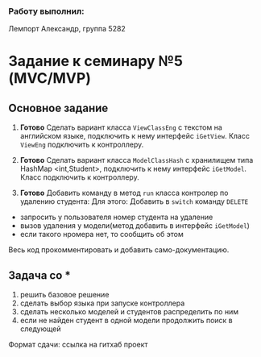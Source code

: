### Работу выполнил:
Лемпорт Александр, 
группа 5282

# Задание к семинару №5 (MVC/MVP)

## Основное задание

1. **Готово** Сделать вариант класса `ViewClassEng` с текстом на английском языке, подключить к нему интерфейс `iGetView`. Класс `ViewEng` подключить к контроллеру.

2. **Готово** Сделать вариант класса `ModelClassHash` с хранилищем типа HashMap <int,Student>, подключить к нему интерфейс `iGetModel`. Класс подключить к контроллеру.
3. **Готово** Добавить команду в метод `run` класса контролер по удалению студента:
Для этого: Добавить в `switch` команду `DELETE`
- запросить у пользователя номер студента на удаление
- вызов удаления у модели(метод добавить в интерфейс `iGetModel`)
- если такого нромера нет, то сообщить об этом

Весь код прокомментировать и добавить само-документацию.

## Задача со *

1. решить базовое решение
2. сделать выбор языка при запуске контроллера
3. сделать несколько моделей и студентов распределить по ним
4. если не найден студент в одной модели продолжить поиск в следующей

Формат сдачи: ссылка на гитхаб проект
